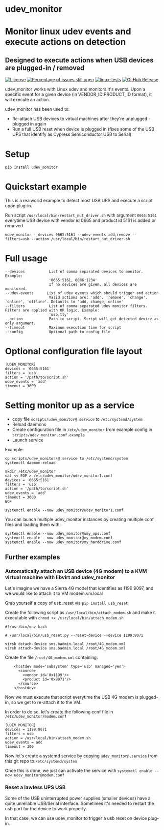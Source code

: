 # udev_monitor
# Monitor linux udev events and execute actions on detection
## Designed to execute actions when USB devices are plugged-in / removed


[![License](https://img.shields.io/badge/License-BSD%203--Clause-blue.svg)](https://opensource.org/licenses/BSD-3-Clause)
[![Percentage of issues still open](http://isitmaintained.com/badge/open/netinvent/udev_monitor.svg)](http://isitmaintained.com/project/netinvent/udev_monitor "Percentage of issues still open")
[![linux-tests](https://github.com/netinvent/udev_monitor/actions/workflows/pylint-linux.yaml/badge.svg)](https://github.com/netinvent/udev_monitor/actions/workflows/pylint-linux.yaml)
[![GitHub Release](https://img.shields.io/github/release/netinvent/udev_monitor.svg?label=Latest)](https://github.com/netinvent/udev_monitor/releases/latest)


udev_monitor works with Linux udev and monitors it's events.
Upon a specific event for a given device (in VENDOR_ID:PRODUCT_ID format), it will execute an action.

udev_monitor has been used to:
 - Re-attach USB devices to virtual machines after they're unplugged - plugged in again
 - Run a full USB reset when device is plugged in (fixes some of the USB UPS that identify as Cypress Semiconductor USB to Serial)

# Setup
```
pip install udev_monitor
```

# Quickstart example
This is a realworld example to detect most USB UPS and execute a script upon plug-in.

Run script `/usr/local/bin/restart_nut_driver.sh` with argument `0665:5161` everytime USB device with vendor id 0665 and product id 5161 is added or removed
```
udev_monitor --devices 0665:5161 --udev-events add,remove --filters=usb --action /usr/local/bin/restart_nut_driver.sh
```

# Full usage
```
--devices           List of comma separated devices to monitor. Example:
                    '0665:5161, 8086:1234'
                    If no devices are given, all devices are monitored.
--udev-events      List of udev events which should trigger and action
                    Valid actions are: 'add', 'remove', 'change', 'online', 'offline'. Defaults to 'add, change, online'
--filters           List of comma separated udev monitor filters. Filters are applied with OR logic. Example:
                    'usb,tty'
--action            Path to script. Script will get detected device as only argument.
--timeout           Maximum execution time for script
--config            Optional path to config file
```

# Optional configuration file layout
```
[UDEV_MONITOR]
devices = '0665:5161'
filters = 'usb'
action = '/path/to/script.sh'
udev_events = 'add'
timeout = 3600
```

# Setting monitor up as a service

- copy file `scripts/udev_monitor@.service` to `/etc/systemd/system`
- Reload daemons
- Create configuration file in `/etc/udev_monitor` from example config in `scripts/udev_monitor.conf.example`
- Launch service

Example:
```
cp scripts/udev_monitor\@.service to /etc/systemd/system
systemctl daemon-reload

mkdir /etc/udev_monitor
cat << EOF > /etc/udev_monitor/udev_monitor1.conf
devices = '0665:5161'
filters = 'usb'
action = '/path/to/script.sh'
udev_events = 'add'
timeout = 3600
EOF

systemctl enable --now udev_monitor@udev_monitor1.conf
```

You can launch multiple udev_monitor instances by creating multiple conf files and loading them with:
```
systemctl enable --now udev_monitor@umy_ups.conf
systemctl enable --now udev_monitor@my_modem.conf
systemctl enable --now udev_monitor@my_harddrive.conf
```

## Further examples

### Automatically attach an USB device (4G modem) to a KVM virtual machine with libvirt and udev_monitor

Let's imagine we have a Sierra 4G model that identifies as 1199:9097, and we would like to attach it to VM modem.vm.local

Grab yourself a copy of usb_reset via `pip install usb_reset`

Create the following script as `/usr/local/bin/attach_modem.sh` and make it executable with `chmod +x /usr/local/bin/attach_modem.sh`

```
#!/usr/bin/env bash

# /usr/local/bin/usb_reset.py --reset-device --device 1199:9071

virsh detach-device sms.badmin.local /root/4G_modem.xml
virsh attach-device sms.badmin.local /root/4G_modem.xml
```

Create the file `/root/4G_modem.xml` containing:
```
    <hostdev mode='subsystem' type='usb' managed='yes'>
      <source>
        <vendor id='0x1199'/>
        <product id='0x9071'/>
      </source>
    </hostdev>
```

Now we must execute that script everytime the USB 4G modem is plugged-in, so we get to re-attach it to the VM.

In order to do so, let's create the following conf file in `/etc/udev_monitor/modem.conf`
```
[UDEV_MONITOR]
devices = 1199:9071
filters = usb
action = /usr/local/bin/attach_modem.sh
udev_events = add
timeout = 300
```

Now let's create a systemd service by copying `udev_monitor@.service` from this git repo to `/etc/systemd/system`

Once this is done, we just can activate the service with `systemctl enable --now udev_monitor@modem.conf`

### Reset a lawless UPS USB

Some of the USB uninterrupted power supplies (smaller devices) have a quite unreliable USB/Serial interface.
Sometimes it's needed to restart the usb port for the device to work properly.

In that case, we can use udev_monitor to trigger a usb reset on device plug-in.
